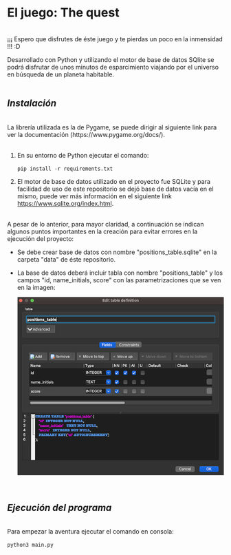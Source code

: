 
# **El juego: The quest**
<br>
¡¡¡ Espero que disfrutes de éste juego y te pierdas un poco en la inmensidad !!! :D

Desarrollado con Python y utilizando el motor de base de datos SQlite se podrá disfrutar de unos minutos de esparcimiento viajando por el universo en búsqueda de un planeta habitable.<br>
<br>

## ***Instalación***
<br>
La librería utilizada es la de Pygame, se puede dirigir al siguiente link para ver la documentación (https://www.pygame.org/docs/).<br>
<br>

1. En su entorno de Python ejecutar el comando:

    ```
    pip install -r requirements.txt
    ```

2. El motor de base de datos utilizado en el proyecto fue SQLite y para facilidad de uso de este repositorio se dejó base de datos vacía en el mismo, puede ver más información en el siguiente link https://www.sqlite.org/index.html.
<br>
A pesar de lo anterior, para mayor claridad, a continuación se indican algunos puntos importantes en la creación para evitar errores en la ejecución del proyecto: 
<br>

* Se debe crear base de datos con nombre "positions_table.sqlite" en la carpeta "data" de éste repositorio.
    
* La base de datos deberá incluir tabla con nombre "positions_table" y los campos "id, name_initials, score" con las parametrizaciones que se ven en la imagen:

  ![Alt text](images/SQLite_table_definition.png "SQLite table definition")

<br>

## ***Ejecución del programa***

<br>
Para empezar la aventura ejecutar el comando en consola:

```
python3 main.py
```